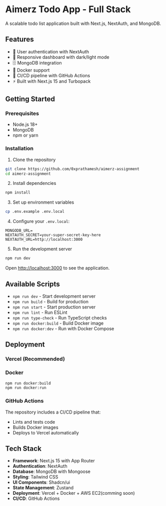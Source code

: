 # Aimerz Todo App - Full Stack

A scalable todo list application built with Next.js, NextAuth, and MongoDB.

## Features

- 🔐 User authentication with NextAuth
- 📱 Responsive dashboard with dark/light mode
- 🗄️ MongoDB integration
- 🐳 Docker support
- 🚀 CI/CD pipeline with GitHub Actions
- ⚡ Built with Next.js 15 and Turbopack

## Getting Started

### Prerequisites

- Node.js 18+
- MongoDB 
- npm or yarn

### Installation

1. Clone the repository
```bash
git clone https://github.com/0xprathamesh/aimerz-assignment
cd aimerz-assignment
```

2. Install dependencies
```bash
npm install
```

3. Set up environment variables
```bash
cp .env.example .env.local
```

4. Configure your `.env.local`:
```env
MONGODB_URL=
NEXTAUTH_SECRET=your-super-secret-key-here
NEXTAUTH_URL=http://localhost:3000
```

5. Run the development server
```bash
npm run dev
```

Open [http://localhost:3000](http://localhost:3000) to see the application.

## Available Scripts

- `npm run dev` - Start development server
- `npm run build` - Build for production
- `npm run start` - Start production server
- `npm run lint` - Run ESLint
- `npm run type-check` - Run TypeScript checks
- `npm run docker:build` - Build Docker image
- `npm run docker:dev` - Run with Docker Compose

## Deployment

### Vercel (Recommended)


### Docker

```bash
npm run docker:build
npm run docker:run
```

### GitHub Actions

The repository includes a CI/CD pipeline that:
- Lints and tests code
- Builds Docker images
- Deploys to Vercel automatically
  

## Tech Stack

- **Framework**: Next.js 15 with App Router
- **Authentication**: NextAuth
- **Database**: MongoDB with Mongoose
- **Styling**: Tailwind CSS
- **UI Components**: Shadcn/ui
- **State Management**: Zustand
- **Deployment**: Vercel + Docker + AWS EC2(comming soon)
- **CI/CD**: GitHub Actions

